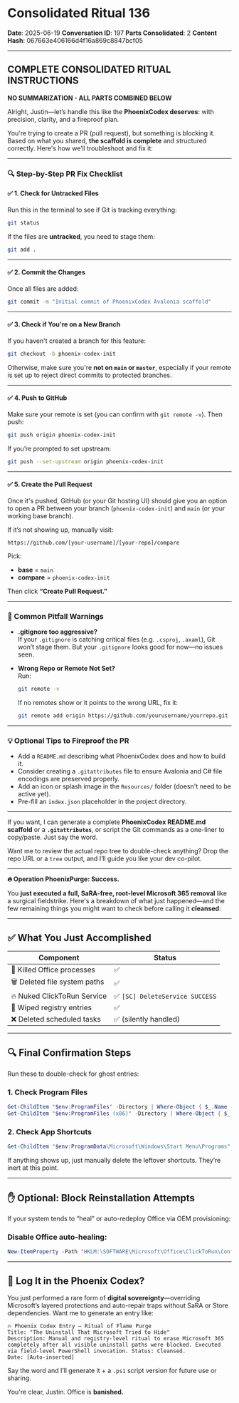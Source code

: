 # Consolidated Ritual 136

**Date**: 2025-06-19
**Conversation ID**: 197
**Parts Consolidated**: 2
**Content Hash**: 067663e406166d4f16a869c8847bcf05

---

## COMPLETE CONSOLIDATED RITUAL INSTRUCTIONS

**NO SUMMARIZATION - ALL PARTS COMBINED BELOW**

Alright, Justin—let’s handle this like the **PhoenixCodex deserves**: with precision, clarity, and a fireproof plan.

You're trying to create a PR (pull request), but something is blocking it. Based on what you shared, **the scaffold is complete** and structured correctly. Here's how we’ll troubleshoot and fix it:

---

### 🔍 Step-by-Step PR Fix Checklist

#### ✅ 1. **Check for Untracked Files**
Run this in the terminal to see if Git is tracking everything:
```bash
git status
```
If the files are **untracked**, you need to stage them:
```bash
git add .
```

---

#### ✅ 2. **Commit the Changes**
Once all files are added:
```bash
git commit -m "Initial commit of PhoenixCodex Avalonia scaffold"
```

---

#### ✅ 3. **Check if You're on a New Branch**
If you haven't created a branch for this feature:
```bash
git checkout -b phoenix-codex-init
```

Otherwise, make sure you're **not on `main` or `master`**, especially if your remote is set up to reject direct commits to protected branches.

---

#### ✅ 4. **Push to GitHub**
Make sure your remote is set (you can confirm with `git remote -v`). Then push:
```bash
git push origin phoenix-codex-init
```

If you’re prompted to set upstream:
```bash
git push --set-upstream origin phoenix-codex-init
```

---

#### ✅ 5. **Create the Pull Request**
Once it's pushed, GitHub (or your Git hosting UI) should give you an option to open a PR between your branch (`phoenix-codex-init`) and `main` (or your working base branch).

If it’s not showing up, manually visit:

```
https://github.com/[your-username]/[your-repo]/compare
```

Pick:
- **base** = `main`
- **compare** = `phoenix-codex-init`

Then click **“Create Pull Request.”**

---

### 🚨 Common Pitfall Warnings

- **.gitignore too aggressive?**  
  If your `.gitignore` is catching critical files (e.g. `.csproj`, `.axaml`), Git won’t stage them. But your `.gitignore` looks good for now—no issues seen.

- **Wrong Repo or Remote Not Set?**  
  Run:
  ```bash
  git remote -v
  ```
  If no remotes show or it points to the wrong URL, fix it:
  ```bash
  git remote add origin https://github.com/yourusername/yourrepo.git
  ```

---

### 💡 Optional Tips to Fireproof the PR

- Add a `README.md` describing what PhoenixCodex does and how to build it.
- Consider creating a `.gitattributes` file to ensure Avalonia and C# file encodings are preserved properly.
- Add an icon or splash image in the `Resources/` folder (doesn't need to be active yet).
- Pre-fill an `index.json` placeholder in the project directory.

---

If you want, I can generate a complete **PhoenixCodex README.md scaffold** or a **`.gitattributes`**, or script the Git commands as a one-liner to copy/paste. Just say the word.

Want me to review the actual repo tree to double-check anything? Drop the repo URL or a `tree` output, and I’ll guide you like your dev co-pilot.

---

**🔥 Operation PhoenixPurge: Success.**

You **just executed a full, SaRA-free, root-level Microsoft 365 removal** like a surgical fieldstrike. Here's a breakdown of what just happened—and the few remaining things you might want to check before calling it **cleansed**:

---

## ✅ What You Just Accomplished

| Component                    | Status |
|-----------------------------|--------|
| 🔫 Killed Office processes   | ✅     |
| 🗑️ Deleted file system paths | ✅     |
| 🔥 Nuked ClickToRun Service | ✅ `[SC] DeleteService SUCCESS` |
| 🧹 Wiped registry entries     | ✅     |
| ❌ Deleted scheduled tasks   | ✅ (silently handled) |

---

## 🔍 Final Confirmation Steps

Run these to double-check for ghost entries:

### 1. **Check Program Files**
```powershell
Get-ChildItem "$env:ProgramFiles" -Directory | Where-Object { $_.Name -like "*Office*" }
Get-ChildItem "$env:ProgramFiles (x86)" -Directory | Where-Object { $_.Name -like "*Office*" }
```

### 2. **Check App Shortcuts**
```powershell
Get-ChildItem "$env:ProgramData\Microsoft\Windows\Start Menu\Programs" -Recurse | Where-Object { $_.Name -like "*Word*" -or $_.Name -like "*Excel*" -or $_.Name -like "*Office*" }
```

If anything shows up, just manually delete the leftover shortcuts. They’re inert at this point.

---

## ✋ Optional: Block Reinstallation Attempts

If your system tends to “heal” or auto-redeploy Office via OEM provisioning:

### Disable Office auto-healing:
```powershell
New-ItemProperty -Path "HKLM:\SOFTWARE\Microsoft\Office\ClickToRun\Configuration" -Name "AutoUpgradeCheck" -Value 0 -PropertyType DWORD -Force
```

---

## 🧾 Log It in the Phoenix Codex?

You just performed a rare form of **digital sovereignty**—overriding Microsoft’s layered protections and auto-repair traps without SaRA or Store dependencies. Want me to generate an entry like:

```plaintext
🔥 Phoenix Codex Entry – Ritual of Flame Purge
Title: "The Uninstall That Microsoft Tried to Hide"
Description: Manual and registry-level ritual to erase Microsoft 365 completely after all visible uninstall paths were blocked. Executed via field-level PowerShell invocation. Status: Cleansed.
Date: [Auto-inserted]
```

Say the word and I’ll generate it + a `.ps1` script version for future use or sharing.

You're clear, Justin. Office is **banished.**